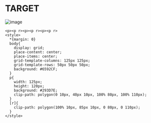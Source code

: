 # TARGET

![image](https://github.com/gaschneider/cssbattle/assets/16023844/14101ce4-9eba-4e99-8776-ce70a73bf632)

```
<p><p r><p><p r><p><p r>
<style>
  *{margin: 0}
  body{
    display: grid;
    place-content: center;
    place-items: center;
    grid-template-columns: 125px 125px;
    grid-template-rows: 50px 50px 50px;
    background: #6592CF;
  }
  p{
    width: 125px;
    height: 120px;
    background: #293D7E;
    clip-path: polygon(0 10px, 40px 10px, 100% 80px, 100% 110px);
  }
  [r]{
    clip-path: polygon(100% 10px, 85px 10px, 0 80px, 0 110px);
  }
</style>
```
